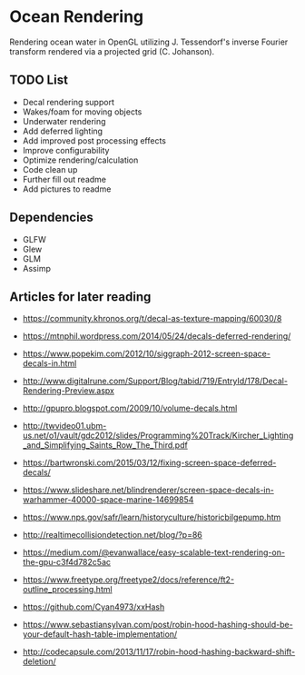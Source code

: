 # Ocean Rendering

Rendering ocean water in OpenGL utilizing J. Tessendorf's inverse Fourier transform rendered via a projected grid (C. Johanson).

## TODO List
- Decal rendering support
- Wakes/foam for moving objects
- Underwater rendering
- Add deferred lighting
- Add improved post processing effects
- Improve configurability
- Optimize rendering/calculation
- Code clean up
- Further fill out readme
- Add pictures to readme

## Dependencies
* GLFW
* Glew
* GLM
* Assimp

## Articles for later reading
* https://community.khronos.org/t/decal-as-texture-mapping/60030/8
* https://mtnphil.wordpress.com/2014/05/24/decals-deferred-rendering/
* https://www.popekim.com/2012/10/siggraph-2012-screen-space-decals-in.html
* http://www.digitalrune.com/Support/Blog/tabid/719/EntryId/178/Decal-Rendering-Preview.aspx
* http://gpupro.blogspot.com/2009/10/volume-decals.html
* http://twvideo01.ubm-us.net/o1/vault/gdc2012/slides/Programming%20Track/Kircher_Lighting_and_Simplifying_Saints_Row_The_Third.pdf
* https://bartwronski.com/2015/03/12/fixing-screen-space-deferred-decals/
* https://www.slideshare.net/blindrenderer/screen-space-decals-in-warhammer-40000-space-marine-14699854

* https://www.nps.gov/safr/learn/historyculture/historicbilgepump.htm

* http://realtimecollisiondetection.net/blog/?p=86

* https://medium.com/@evanwallace/easy-scalable-text-rendering-on-the-gpu-c3f4d782c5ac
* https://www.freetype.org/freetype2/docs/reference/ft2-outline_processing.html

* https://github.com/Cyan4973/xxHash
* https://www.sebastiansylvan.com/post/robin-hood-hashing-should-be-your-default-hash-table-implementation/
* http://codecapsule.com/2013/11/17/robin-hood-hashing-backward-shift-deletion/
